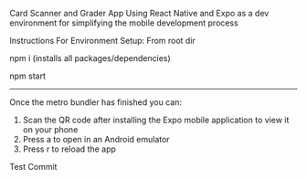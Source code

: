 Card Scanner and Grader App Using React Native and Expo as a dev environment for simplifying the mobile development process


Instructions For Environment Setup:
From root dir

npm i (installs all packages/dependencies)

npm start

__________________________________________________

Once the metro bundler has finished you can:

1. Scan the QR code after installing the Expo mobile application to view it on your phone
2. Press a to open in an Android emulator
3. Press r to reload the app

Test Commit
